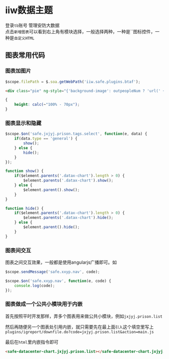 # iiw数据主题

登录`tb`账号 管理安防大数据  
点击`新增图表`可以看到右上角有模块选择，一般选择两种，一种是``图标控件，一种是`自定义HTML`

## 图表常用代码

### 图表加图片
```js
$scope.filePath = $.soa.getWebPath('iiw.safe.plugins.btaf');
```
```html
<div class="pie" ng-style="{'background-image': outpeopleNum ? 'url(' + filePath + '/img/pie-bg.png)' : 'url(' + filePath + '/img/pie-bg1.png)'}">
```
```css
{
	height: calc(~"100% - 70px");
}
```

### 图表显示和隐藏
```js
$scope.$on('safe.jxjyj.prison.tags.select', function(e, data) {
	if(data.type == 'general') {
		show();
	} else {
		hide();
	}
});

function show() {
	if($element.parents('.datax-chart').length > 0) {
		$element.parents('.datax-chart').show();
	} else {
		$element.parent().show();
	}
}

function hide() {
	if($element.parents('.datax-chart').length > 0) {
		$element.parents('.datax-chart').hide();
	} else {
		$element.parent().hide();
	}
}
```

### 图表间交互
图表之间交互效果，一般都是使用angularjs广播即可。如
```js
$scope.sendMessage('safe.xxyp.nav', code);

$scope.$on('safe.xxyp.nav', function(e, code) {
    console.log(code);
});
```

### 图表做成一个公共小模块用于内嵌

首先按照平时开发那样，弄多个图表用来做公共小模块，例如`jxjyj.prison.list`

然后再随便另一个图表处引用内嵌，就只需要先在最上面`引入`这个填空里写上`plugins/igreport/downfile.do?code=jxjyj.prison.list&action=main.js`

最后在`html`里内嵌指令即可
```html
<safe-datacenter-chart.jxjyj.prison.list></safe-datacenter-chart.jxjyj.prison.list>
```
